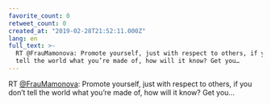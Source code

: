 ```yaml
---
favorite_count: 0
retweet_count: 0
created_at: "2019-02-28T21:52:11.000Z"
lang: en
full_text: >-
  RT @FrauMamonova: Promote yourself, just with respect to others, if you don’t
  tell the world what you’re made of, how will it know? Get you…
---
```


RT [@FrauMamonova](https://twitter.com/FrauMamonova): Promote yourself, just
with respect to others, if you don’t tell the world what you’re made of, how
will it know? Get you…
